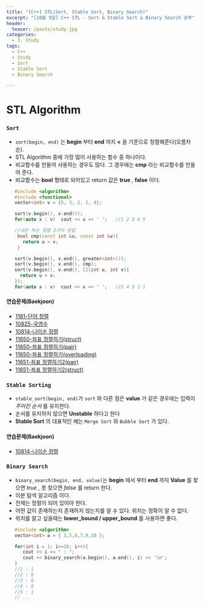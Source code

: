 ```yaml
---
title: "[C++] STL(Sort, Stable Sort, Binary Search)"
excerpt: "[10월 9일] C++ STL - Sort & Stable Sort & Binary Search 공부"
header:
  teaser: /posts/study.jpg
categories:
  - 3. Study
tags:
  - C++
  - Study
  - Sort
  - Stable Sort
  - Binary Search

---
```

# STL Algorithm

### `Sort`
 - `sort(begin, end)` 는 **begin** 부터 **end** 까지 **<** 을 기준으로 정렬해준다(오름차순).
 - STL Algorithm 중에 가장 많이 사용하는 함수 중 하나이다.
 - 비교함수를 만들어 사용하는 경우도 많다. 그 경우에는 **cmp** 라는 비교함수를 만들어 준다.
 - 비교함수는 **bool** 형태로 되어있고 return 값은 **true** , **false** 이다.

```c++
   #include <algorithm>
   #include <functional>
   vector<int> v = {5, 3, 2, 1, 4};

   sort(v.begin(), v.end());
   for(auto x : v)  cout << x << ' ';   //1 2 3 4 5

   //내린 차순 정렬 3가지 방법
    bool cmp(const int &u, const int &v){
      return u > v;
    }

   sort(v.begin(), v.end(), greater<int>());
   sort(v.begin(), v.end(), cmp);
   sort(v.begin(), v.end(), [](int u, int v){
     return u > v;
   });
   for(auto x : v)  cout << x << ' ';   //5 4 3 2 1
```

#### 연습문제(Baekjoon)
  - [1181-단어 정렬](https://github.com/bee0005/TIL/blob/master/Algorithm/BaekJoon/1181_%EB%8B%A8%EC%96%B4%20%EC%A0%95%EB%A0%AC.cpp)
  - [10825-국영수](https://github.com/bee0005/TIL/blob/master/Algorithm/BaekJoon/10825_%EA%B5%AD%EC%98%81%EC%88%98.cpp)
  - [10814-나이순 정렬](https://github.com/bee0005/TIL/blob/master/Algorithm/BaekJoon/10814_%EB%82%98%EC%9D%B4%EC%88%9C%20%EC%A0%95%EB%A0%AC(sort).cpp)
  - [11650-좌표 정렬하기(struct)](https://github.com/bee0005/TIL/blob/master/Algorithm/BaekJoon/11650_%EC%A2%8C%ED%91%9C%20%EC%A0%95%EB%A0%AC%ED%95%98%EA%B8%B0(struct).cpp)
  - [11650-좌표 정렬하기(pair)](https://github.com/bee0005/TIL/blob/master/Algorithm/BaekJoon/11650_%EC%A2%8C%ED%91%9C%20%EC%A0%95%EB%A0%AC%ED%95%98%EA%B8%B0(pair).cpp)
  - [11650-좌표 정렬하기(overloading)](https://github.com/bee0005/TIL/blob/master/Algorithm/BaekJoon/11650_%EC%A2%8C%ED%91%9C%20%EC%A0%95%EB%A0%AC%ED%95%98%EA%B8%B0(overloading).cpp)
  - [11651-좌표 정렬하기2(pair)](https://github.com/bee0005/TIL/blob/master/Algorithm/BaekJoon/11650_%EC%A2%8C%ED%91%9C%20%EC%A0%95%EB%A0%AC%ED%95%98%EA%B8%B02(struct).cpp)
  - [11651-좌표 정렬하기2(struct)](https://github.com/bee0005/TIL/blob/master/Algorithm/BaekJoon/11650_%EC%A2%8C%ED%91%9C%20%EC%A0%95%EB%A0%AC%ED%95%98%EA%B8%B02(pair).cpp)

### `Stable Sorting`
 - `stable_sort(begin, end)`가 `sort` 와 다른 점은 **value** 가 같은 경우에는 입력이 *주어진 순서* 를 유지한다.
 - 순서를 유지하지 않으면 **Unstable** 하다고 한다
 - **Stable Sort** 의 대표적인 예는 `Merge Sort` 와 `Bubble Sort` 가 있다.

#### 연습문제(Baekjoon)
  - [10814-나이순 정렬](https://github.com/bee0005/TIL/blob/master/Algorithm/BaekJoon/10814_%EB%82%98%EC%9D%B4%EC%88%9C%20%EC%A0%95%EB%A0%AC(stable_sort).cpp)


### `Binary Search`
   - `binary_search(begin, end, value)`는 **begin** 에서 부터 **end** 까지 **Value** 를 찾으면 *true* , 못 찾으면 *false* 를 return 한다.
   - 이분 탐색 알고리즘 이다.
   - 전제는 정렬이 되어 있어야 한다.
   - 어떤 값이 존재하는지 존재하지 않는지를 알 수 있다. 위치는 정확이 알 수 없다.
   - 위치를 알고 싶을때는 **lower_bound / upper_bound** 를 사용하면 좋다.

```c++
   #include <algorithm>
   vector<int> a = { 1,5,6,7,9,10 };

   for(int i = 1; i<=10; i++){
      cout << i << " : ";
      cout << binary_search(a.begin(), a.end(), i) << '\n';
   }
   //1 : 1
   //2 : 0
   //3 : 0
   //4 : 0
   //5 : 1
   // ...
```
